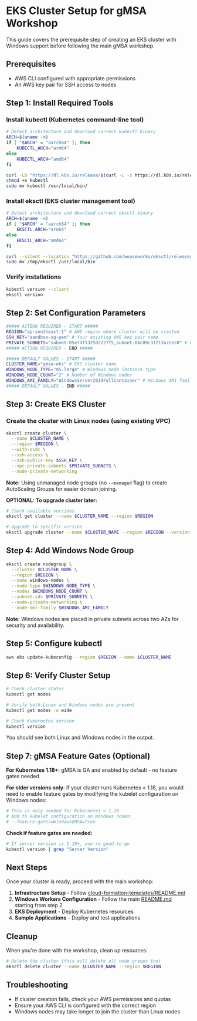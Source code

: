 # EKS Cluster Setup for gMSA Workshop

This guide covers the prerequisite step of creating an EKS cluster with Windows support before following the main gMSA workshop.

## Prerequisites

* AWS CLI configured with appropriate permissions
* An AWS key pair for SSH access to nodes

## Step 1: Install Required Tools

### Install kubectl (Kubernetes command-line tool)
```bash
# Detect architecture and download correct kubectl binary
ARCH=$(uname -m)
if [ "$ARCH" = "aarch64" ]; then
    KUBECTL_ARCH="arm64"
else
    KUBECTL_ARCH="amd64"
fi

curl -LO "https://dl.k8s.io/release/$(curl -L -s https://dl.k8s.io/release/stable.txt)/bin/linux/${KUBECTL_ARCH}/kubectl"
chmod +x kubectl
sudo mv kubectl /usr/local/bin/
```

### Install eksctl (EKS cluster management tool)
```bash
# Detect architecture and download correct eksctl binary
ARCH=$(uname -m)
if [ "$ARCH" = "aarch64" ]; then
    EKSCTL_ARCH="arm64"
else
    EKSCTL_ARCH="amd64"
fi

curl --silent --location "https://github.com/weaveworks/eksctl/releases/latest/download/eksctl_$(uname -s)_${EKSCTL_ARCH}.tar.gz" | tar xz -C /tmp
sudo mv /tmp/eksctl /usr/local/bin
```

### Verify installations
```bash
kubectl version --client
eksctl version
```

## Step 2: Set Configuration Parameters

```bash
##### ACTION REQUIRED - START #####
REGION="ap-southeast-1" # AWS region where cluster will be created
SSH_KEY="sandbox-sg-pem" # Your existing AWS key pair name
PRIVATE_SUBNETS="subnet-05e7df1325d2227f5,subnet-04c89c31213a7cec0" # Private subnet IDs (comma separated)
##### ACTION REQUIRED - END #####

##### DEFAULT VALUES - START #####
CLUSTER_NAME="gmsa-eks" # EKS cluster name
WINDOWS_NODE_TYPE="m5.large" # Windows node instance type
WINDOWS_NODE_COUNT="2" # Number of Windows nodes
WINDOWS_AMI_FAMILY="WindowsServer2019FullContainer" # Windows AMI family
##### DEFAULT VALUES - END #####
```

## Step 3: Create EKS Cluster

### Create the cluster with Linux nodes (using existing VPC)
```bash
eksctl create cluster \
  --name $CLUSTER_NAME \
  --region $REGION \
  --with-oidc \
  --ssh-access \
  --ssh-public-key $SSH_KEY \
  --vpc-private-subnets $PRIVATE_SUBNETS \
  --node-private-networking
```

**Note:** Using unmanaged node groups (no `--managed` flag) to create AutoScaling Groups for easier domain joining.

**OPTIONAL: To upgrade cluster later:**
```bash
# Check available versions
eksctl get cluster --name $CLUSTER_NAME --region $REGION

# Upgrade to specific version
eksctl upgrade cluster --name $CLUSTER_NAME --region $REGION --version 1.33
```

## Step 4: Add Windows Node Group

```bash
eksctl create nodegroup \
  --cluster $CLUSTER_NAME \
  --region $REGION \
  --name windows-nodes \
  --node-type $WINDOWS_NODE_TYPE \
  --nodes $WINDOWS_NODE_COUNT \
  --subnet-ids $PRIVATE_SUBNETS \
  --node-private-networking \
  --node-ami-family $WINDOWS_AMI_FAMILY
```

**Note:** Windows nodes are placed in private subnets across two AZs for security and availability.

## Step 5: Configure kubectl

```bash
aws eks update-kubeconfig --region $REGION --name $CLUSTER_NAME
```

## Step 6: Verify Cluster Setup

```bash
# Check cluster status
kubectl get nodes

# Verify both Linux and Windows nodes are present
kubectl get nodes -o wide

# Check Kubernetes version
kubectl version
```

You should see both Linux and Windows nodes in the output.

## Step 7: gMSA Feature Gates (Optional)

**For Kubernetes 1.18+**: gMSA is GA and enabled by default - no feature gates needed.

**For older versions only**: If your cluster runs Kubernetes < 1.18, you would need to enable feature gates by modifying the kubelet configuration on Windows nodes:

```bash
# This is only needed for Kubernetes < 1.18
# Add to kubelet configuration on Windows nodes:
# --feature-gates=WindowsGMSA=true
```

**Check if feature gates are needed:**
```bash
# If server version is 1.18+, you're good to go
kubectl version | grep "Server Version"
```

## Next Steps

Once your cluster is ready, proceed with the main workshop:

1. **Infrastructure Setup** - Follow [cloud-formation-templates/README.md](./cloud-formation-templates/README.md)
2. **Windows Workers Configuration** - Follow the main [README.md](./README.md) starting from step 2
3. **EKS Deployment** - Deploy Kubernetes resources
4. **Sample Applications** - Deploy and test applications

## Cleanup

When you're done with the workshop, clean up resources:

```bash
# Delete the cluster (this will delete all node groups too)
eksctl delete cluster --name $CLUSTER_NAME --region $REGION
```

## Troubleshooting

* If cluster creation fails, check your AWS permissions and quotas
* Ensure your AWS CLI is configured with the correct region
* Windows nodes may take longer to join the cluster than Linux nodes